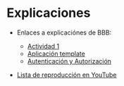 # Explicaciones

- Enlaces a explicaciónes de BBB:

  * [Actividad 1](https://bigbluebutton.linti.unlp.edu.ar/playback/presentation/2.3/1a30de636135dca645d3b27190710d3428088206-1630355922625)
  * [Aplicación template](https://bigbluebutton.linti.unlp.edu.ar/playback/presentation/2.3/1a30de636135dca645d3b27190710d3428088206-1632169059718)
  * [Autenticación y Autorización](https://bigbluebutton.linti.unlp.edu.ar/playback/presentation/2.3/1a30de636135dca645d3b27190710d3428088206-1633006209401)

- [Lista de reproducción en YouTube](https://www.youtube.com/playlist?list=PLoAHbAorw7aaf0s6PRbHeXdea2qdZKssH)


